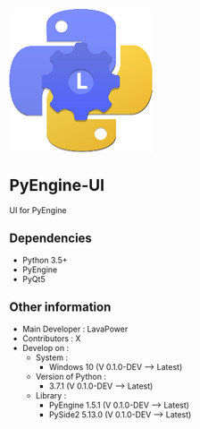 ![PyEngine logo](pyengine_ui/logo.png "PyEngine logo")

# PyEngine-UI

UI for PyEngine

## Dependencies

- Python 3.5+
- PyEngine
- PyQt5

## Other information

- Main Developer : LavaPower
- Contributors : X
- Develop on :
  - System :
    - Windows 10 (V 0.1.0-DEV --> Latest)
  - Version of Python :
    - 3.7.1 (V 0.1.0-DEV --> Latest)
  - Library :
    - PyEngine 1.5.1 (V 0.1.0-DEV --> Latest)
    - PySide2 5.13.0 (V 0.1.0-DEV --> Latest)
